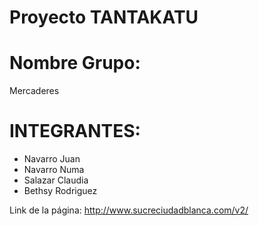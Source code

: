 # Proyecto TANTAKATU

# Nombre Grupo: 
Mercaderes
    
# INTEGRANTES:
- Navarro Juan
- Navarro Numa
- Salazar Claudia
- Bethsy Rodriguez

Link de la página: http://www.sucreciudadblanca.com/v2/ 
